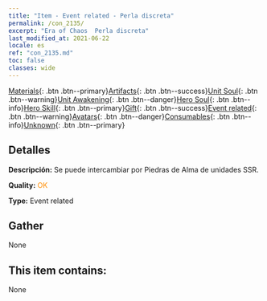 ```yaml
---
title: "Item - Event related - Perla discreta"
permalink: /con_2135/
excerpt: "Era of Chaos  Perla discreta"
last_modified_at: 2021-06-22
locale: es
ref: "con_2135.md"
toc: false
classes: wide
---
```

 [Materials](/ItemsES/){: .btn .btn--primary}[Artifacts](/ItemsES/Artifacts/){: .btn .btn--success}[Unit Soul](/ItemsES/UnitSoul/){: .btn .btn--warning}[Unit Awakening](/ItemsES/UnitAwakening/){: .btn .btn--danger}[Hero Soul](/ItemsES/HeroSoul/){: .btn .btn--info}[Hero Skill](/ItemsES/HeroSkill/){: .btn .btn--primary}[Gift](/ItemsES/Gift/){: .btn .btn--success}[Event related](/ItemsES/Events/){: .btn .btn--warning}[Avatars](/ItemsES/Avatars/){: .btn .btn--danger}[Consumables](/ItemsES/Consumables/){: .btn .btn--info}[Unknown](/ItemsES/Unknown/){: .btn .btn--primary}

## Detalles
 **Descripción:** Se puede intercambiar por Piedras de Alma de unidades SSR.

 **Quality:** <span style="color: #FF8C00">OK</span>

 **Type:** Event related

## Gather

  None

## This item contains:

  None

